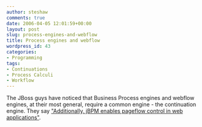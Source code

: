 ```yaml
---
author: steshaw
comments: true
date: 2006-04-05 12:01:59+00:00
layout: post
slug: process-engines-and-webflow
title: Process engines and webflow
wordpress_id: 43
categories:
- Programming
tags:
- Continuations
- Process Calculi
- Workflow
---
```


The JBoss guys have noticed that Business Process engines and webflow engines, at their most general, require a common engine - the continuation engine. They say ["Additionally, jBPM enables pageflow control in web applications"](http://www.jboss.com/products/jbpm).
